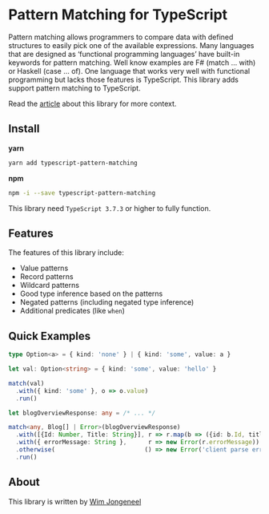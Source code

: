 # Pattern Matching for TypeScript

Pattern matching allows programmers to compare data with defined structures to easily pick one of the available expressions. Many languages that are designed as ‘functional programming languages’ have built-in keywords for pattern matching. Well know examples are F# (match … with) or Haskell (case … of). One language that works very well with functional programming but lacks those features is TypeScript. This library adds support pattern matching to TypeScript. 

Read the [article](https://medium.com/@wim.jongeneel1/pattern-matching-in-typescript-with-record-and-wildcard-patterns-6097dd4e471d) about this library for more context.

## Install

**yarn**
```sh
yarn add typescript-pattern-matching
```

**npm**
```sh
npm -i --save typescript-pattern-matching
```

This library need `TypeScript 3.7.3` or higher to fully function.

## Features

The features of this library include:

* Value patterns
* Record patterns
* Wildcard patterns
* Good type inference based on the patterns
* Negated patterns (including negated type inference)
* Additional predicates (like `when`)

## Quick Examples

```ts
type Option<a> = { kind: 'none' } | { kind: 'some', value: a }

let val: Option<string> = { kind: 'some', value: 'hello' }

match(val)
  .with({ kind: 'some' }, o => o.value)
  .run()
```

```ts
let blogOverviewResponse: any = /* ... */

match<any, Blog[] | Error>(blogOverviewResponse)
  .with([{Id: Number, Title: String}], r => r.map(b => ({id: b.Id, title: b.Title})))
  .with({ errorMessage: String },      r => new Error(r.errorMessage))
  .otherwise(                         () => new Error('client parse error'))
  .run()
```

## About

This library is written by [Wim Jongeneel](https://www.linkedin.com/in/wimjongeneel/)
